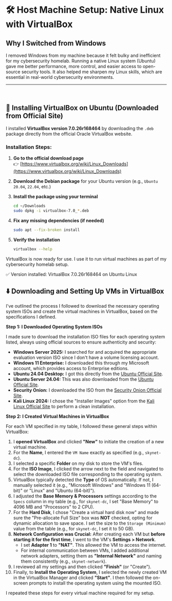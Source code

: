 # 🛠️ Host Machine Setup: Native Linux with VirtualBox

## Why I Switched from Windows

I removed Windows from my machine because it felt bulky and inefficient for my cybersecurity homelab. Running a native Linux system (Ubuntu) gave me better performance, more control, and easier access to open-source security tools. It also helped me sharpen my Linux skills, which are essential in real-world cybersecurity environments.

---

<br>

## 🧰 Installing VirtualBox on Ubuntu (Downloaded from Official Site)

I installed **VirtualBox version 7.0.26r168464** by downloading the `.deb` package directly from the official Oracle VirtualBox website.

### Installation Steps:

1. **Go to the official download page**  
   👉 [https://www.virtualbox.org/wiki/Linux_Downloads](https://www.virtualbox.org/wiki/Linux_Downloads)

2. **Download the Debian package** for your Ubuntu version (e.g., `Ubuntu 20.04`, `22.04`, etc.)

3. **Install the package using your terminal**
   ```bash
   cd ~/Downloads
   sudo dpkg -i virtualbox-7.0_*.deb

4. **Fix any missing dependencies (if needed)**
   ```bash
   sudo apt --fix-broken install

5. **Verify the installation**
   ```bash
   virtualbox --help

VirtualBox is now ready for use. I use it to run virtual machines as part of my cybersecurity homelab setup.

 ✅ Version installed: VirtualBox 7.0.26r168464 on Ubuntu Linux
 

## ⬇️ Downloading and Setting Up VMs in VirtualBox

I've outlined the process I followed to download the necessary operating system ISOs and create the virtual machines in VirtualBox, based on the specifications I defined.

**Step 1: I Downloaded Operating System ISOs**

I made sure to download the installation ISO files for each operating system listed, always using official sources to ensure authenticity and security:

* **Windows Server 2025:** I searched for and acquired the appropriate evaluation version ISO since I don't have a volume licensing account.
* **Windows 11 Enterprise:** I downloaded this through my Microsoft account, which provides access to Enterprise editions.
* **Ubuntu 24.04 Desktop:** I got this directly from the [Ubuntu Official Site](https://ubuntu.com/download/desktop).
* **Ubuntu Server 24.04:** This was also downloaded from the [Ubuntu Official Site](https://ubuntu.com/download/server).
* **Security Onion:** I downloaded the ISO from the [Security Onion Official Site](https://securityonionsolutions.com/download/).
* **Kali Linux 2024:** I chose the "Installer Images" option from the [Kali Linux Official Site](https://www.kali.org/get-kali/#kali-virtual-machines) to perform a clean installation.

**Step 2: I Created Virtual Machines in VirtualBox**

For each VM specified in my table, I followed these general steps within VirtualBox:

1.  I **opened VirtualBox** and clicked **"New"** to initiate the creation of a new virtual machine.
2.  For the **Name**, I entered the `VM Name` exactly as specified (e.g., `skynet-dc`).
3.  I selected a specific **Folder** on my disk to store the VM's files.
4.  For the **ISO Image**, I clicked the arrow next to the field and navigated to select the downloaded ISO file corresponding to the operating system.
5.  VirtualBox typically detected the **Type** of OS automatically. If not, I manually selected it (e.g., "Microsoft Windows" and "Windows 11 (64-bit)" or "Linux" and "Ubuntu (64-bit)").
6.  I adjusted the **Base Memory & Processors** settings according to the `Specs` column in my table (e.g., for `skynet-dc`, I set "Base Memory" to 4096 MB and "Processors" to 2 CPU).
7.  For the **Hard Disk**, I chose "Create a virtual hard disk now" and made sure the "Pre-allocate Full Size" box was **NOT** checked, opting for dynamic allocation to save space. I set the size to the `Storage (Minimum)` value from the table (e.g., for `skynet-dc`, I set it to 50 GB).
8.  **Network Configuration was Crucial:** After creating each VM but **before starting it for the first time**, I went to the VM's **Settings > Network**.
    * I set **Adapter 1** to **"NAT"**. This allowed the VM to access the internet.
    * For internal communication between VMs, I added additional network adapters, setting them as **"Internal Network"** and naming them consistently (e.g., `skynet-network`).
9.  I reviewed all my settings and then clicked **"Finish"** (or "Create").
10. Finally, to **Install the Operating System**, I selected the newly created VM in the VirtualBox Manager and clicked **"Start"**. I then followed the on-screen prompts to install the operating system using the mounted ISO.

I repeated these steps for every virtual machine required for my setup.
